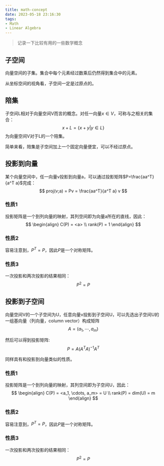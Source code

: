```yaml
---
title: math-concept
date: 2023-05-18 23:16:30
tags:
- Math
- Linear Algebra
---
```


> 记录一下比较有用的一些数学概念

## 子空间
向量空间的子集。集合中每个元素经过数乘后仍然得到集合中的元素。

从坐标空间的视角看，子空间一定是过原点的。

## 陪集
子空间L相对于向量空间V而言的概念。对任一向量$x\in V$，可称与之相关的集合：
$$
x+L=\{x+y | y\in L\}
$$
为向量空间V对于L的一个陪集。

简单来看，陪集是子空间加上一个固定向量便宜，可以不经过原点。

## 投影到向量
某个向量空间中，任一向量v投影到向量a，可以通过投影矩阵$P=\frac{aa^T}{a^T a}$完成：
$$
proj(v;a) = Pv = \frac{aa^T}{a^T a} v
$$

### 性质1
投影矩阵是一个到列向量的映射，其列空间即为向量a所在的直线，因此：
$$
\begin{align}
C(P) = <a> \\ 
rank(P) = 1
\end{align}
$$

### 性质2
容易注意到，$P^T=P$，因此$P$是一个对称矩阵。

### 性质3
一次投影和两次投影的结果相同：
$$
P^2 = P
$$

## 投影到子空间
向量空间V的一个子空间为U，任意向量v投影到子空间U，可以先选出子空间U的一组基向量（列向量，column vector）构成矩阵
$$
A=(a_1, \cdots, a_m)
$$

然后可以得到投影矩阵:
$$
P = A(A^T A)^{-1}A^T
$$

同样具有和投影到向量类似的性质。

### 性质1
投影矩阵是一个到列向量的映射，其列空间即为子空间U，因此：
$$
\begin{align}
C(P) = <a_1, \cdots, a_m> = U \\ 
rank(P) = dim(U) = m
\end{align}
$$

### 性质2
容易注意到，$P^T=P$，因此$P$是一个对称矩阵。

### 性质3
一次投影和两次投影的结果相同：
$$
P^2 = P
$$